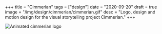 +++
title = "Cimmerian"
tags = ["design"]
date = "2020-09-20"
draft = true
image = "/img/design/cimmerian/cimmerian.gif"
desc = "Logo, design and motion design for the visual storytelling project Cimmerian."
+++

![Animated cimmerian logo](/img/cimmerian.gif "Animated cimmerian logo")
